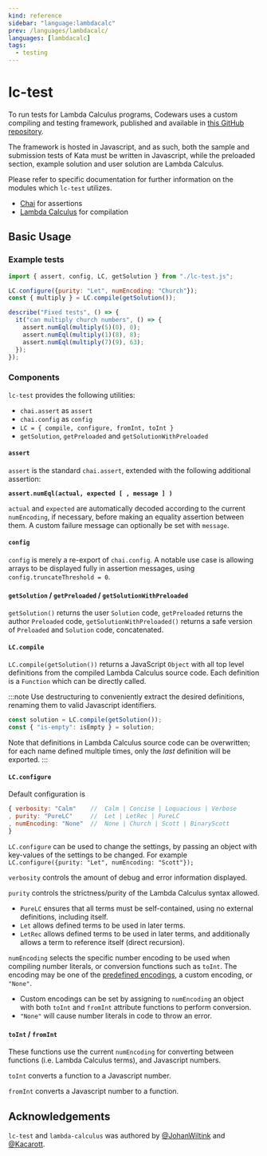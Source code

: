 ```yaml
---
kind: reference
sidebar: "language:lambdacalc"
prev: /languages/lambdacalc/
languages: [lambdacalc]
tags:
  - testing
---
```


# lc-test

To run tests for Lambda Calculus programs, Codewars uses a custom compiling and testing framework, published and available in [this GitHub repository][test-framework-repo].

The framework is hosted in Javascript, and as such, both the sample and submission tests of Kata must be written in Javascript, while the preloaded section, example solution and user solution are Lambda Calculus.

Please refer to specific documentation for further information on the modules which `lc-test` utilizes.
- [Chai](chai-docs) for assertions
- [Lambda Calculus](lc-docs) for compilation

## Basic Usage

### Example tests
```javascript
import { assert, config, LC, getSolution } from "./lc-test.js";

LC.configure({purity: "Let", numEncoding: "Church"});
const { multiply } = LC.compile(getSolution());

describe("Fixed tests", () => {
  it("can multiply church numbers", () => {
    assert.numEql(multiply(5)(0), 0);
    assert.numEql(multiply(1)(8), 8);
    assert.numEql(multiply(7)(9), 63);
  });
});
```

### Components

`lc-test` provides the following utilities:
* `chai.assert` as `assert`
* `chai.config` as `config`
* `LC = { compile, configure, fromInt, toInt }`
* `getSolution`, `getPreloaded` and `getSolutionWithPreloaded`

#### `assert`

`assert` is the standard `chai.assert`, extended with the following additional assertion:

**`assert.numEql(actual, expected [ , message ] )`**

`actual` and `expected` are automatically decoded according to the current `numEncoding`, if necessary, before making an equality assertion between them. A custom failure message can optionally be set with `message`.

#### `config`

`config` is merely a re-export of `chai.config`. A notable use case is allowing arrays to be displayed fully in assertion messages, using `config.truncateThreshold = 0`.

#### `getSolution` / `getPreloaded` / `getSolutionWithPreloaded`
`getSolution()` returns the user `Solution` code, `getPreloaded` returns the author `Preloaded` code, `getSolutionWithPreloaded()` returns a safe version of `Preloaded` and `Solution` code, concatenated.

#### `LC.compile`

`LC.compile(getSolution())` returns a JavaScript `Object` with all top level definitions from the compiled Lambda Calculus source code. Each definition is a `Function` which can be directly called.

:::note
Use destructuring to conveniently extract the desired definitions, renaming them to valid Javascript identifiers.

```javascript
const solution = LC.compile(getSolution());
const { "is-empty": isEmpty } = solution;
```

Note that definitions in Lambda Calculus source code can be overwritten; for each name defined multiple times, only the _last_ definition will be exported.
:::

#### `LC.configure`

Default configuration is

```javascript
{ verbosity: "Calm"    //  Calm | Concise | Loquacious | Verbose
, purity: "PureLC"     //  Let | LetRec | PureLC
, numEncoding: "None"  //  None | Church | Scott | BinaryScott
}
```

`LC.configure` can be used to change the settings, by passing an object with key-values of the settings to be changed. For example `LC.configure({purity: "Let", numEncoding: "Scott"});`

`verbosity` controls the amount of debug and error information displayed.

`purity` controls the strictness/purity of the Lambda Calculus syntax allowed.
- `PureLC` ensures that all terms must be self-contained, using no external definitions, including itself.
- `Let` allows defined terms to be used in later terms.
- `LetRec` allows defined terms to be used in later terms, and additionally allows a term to reference itself (direct recursion).

`numEncoding` selects the specific number encoding to be used when compiling number literals, or conversion functions such as `toInt`. The encoding may be one of the [predefined encodings](lc-docs), a custom encoding, or `"None"`.
- Custom encodings can be set by assigning to `numEncoding` an object with both `toInt` and `fromInt` attribute functions to perform conversion.
- `"None"` will cause number literals in code to throw an error.

#### `toInt` / `fromInt`

These functions use the current `numEncoding` for converting between functions (i.e. Lambda Calculus terms), and Javascript numbers.

`toInt` converts a function to a Javascript number.

`fromInt` converts a Javascript number to a function.

## Acknowledgements

`lc-test` and `lambda-calculus` was authored by [@JohanWiltink](https://github.com/JohanWiltink) and [@Kacarott](https://github.com/Kacarott).

[test-framework-repo]: https://github.com/codewars/lambda-calculus
[chai-docs]: https://www.chaijs.com/api/assert/
[lc-docs]: https://github.com/JohanWiltink/lc-docs/wiki
